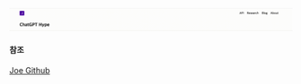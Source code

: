 ![Project thumbnail](./mov.gif)

#### 참조

[Joe Github](https://github.com/frontend-joe/es6-navbars)
